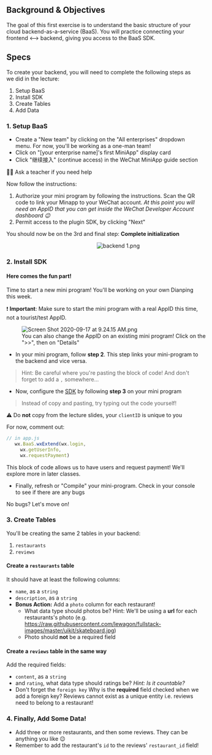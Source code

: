 ## Background & Objectives

The goal of this first exercise is to understand the basic structure of your cloud backend-as-a-service (BaaS). You will practice connecting your frontend <--> backend, giving you access to the BaaS SDK.

## Specs

To create your backend, you will need to complete the following steps as we did in the lecture:
1. Setup BaaS 
2. Install SDK
3. Create Tables
4. Add Data

### 1. Setup BaaS 

- Create a "New team" by clicking on the "All enterprises" dropdown menu. For now, you'll be working as a one-man team!
- Click on "[your enterprise name]'s first MiniApp" display card
- Click "继续接入" (continue access) in the WeChat MiniApp guide section

🙋‍♀️ Ask a teacher if you need help 

Now follow the instructions:
1. Authorize your mini program by following the instructions. Scan the QR code to link your Minapp to your WeChat account. 
*At this point you will need an AppID that you can get inside the WeChat Developer Account dashboard 😉*
2. Permit access to the plugin SDK, by clicking "Next"

You should now be on the 3rd and final step: **Complete initialization**
<figure style="width: 100%">
  <p align="center">
  <img alt="backend 1.png" src="https://wagon-rc3.s3.eu-west-1.amazonaws.com/esnNyXcFqX5YQfW3uK2AmRid" />
    </p>
</figure>

### 2. Install SDK

#### Here comes the fun part!

Time to start a new mini program! You'll be working on your own Dianping this week. 

❗ **Important**: Make sure to start the mini program with a real AppID this time, not a tourist/test AppID.

<figure style="width: 100%">
  <img alt="Screen Shot 2020-09-17 at 9.24.15 AM.png" src="https://wagon-rc3.s3.eu-west-1.amazonaws.com/iMT1c1JME6BZnLaPeyDsxiqx" />
<figcaption>You can also change the AppID on an existing mini program! Click on the ">>", then on "Details"
</figcaption>
</figure>

- In your mini program, follow **step 2**.  This step links your mini-program to the backend and vice versa. 
> Hint: Be careful where you're pasting the block of code! And don't forget to add a `,` somewhere... 

- Now, configure the [SDK](https://doc.minapp.com/js-sdk/wechat/) by following **step 3** on your mini program
> Instead of copy and pasting, try typing out the code yourself! 

⚠ Do **not** copy from the lecture slides, your `clientID` is unique to you

For now, comment out:
```js
// in app.js
   wx.BaaS.wxExtend(wx.login,
     wx.getUserInfo,
     wx.requestPayment)
```
This block of code allows us to have users and request payment! We'll explore more in later classes.

- Finally, refresh or "Compile" your mini-program. Check in your console to see if there are any bugs

No bugs? Let's move on!

### 3. Create Tables

You'll be creating the same 2 tables in your backend:
1. `restaurants` 
2. `reviews`

#### Create a `restaurants` table
 It should have at least the following columns:
 - `name`, as a `string`
 - `description`, as a `string`
 - **Bonus Action:** Add a `photo` column for each restaurant! 
   - What data type should photos be? Hint: We'll be using a **url** for each restaurants's photo (e.g. https://raw.githubusercontent.com/lewagon/fullstack-images/master/uikit/skateboard.jpg)
   - Photo should **not** be a required field

#### Create a `reviews` table in the same way
Add the required fields: 
- `content`, as a `string`
- and `rating`,  what data type should ratings be? 
*Hint: Is it countable?*
- Don't forget the `foreign key`
Why is the **required** field checked when we add a foreign key? Reviews cannot exist as a unique entity i.e. reviews need to belong to a restaurant!

### 4. Finally, Add Some Data!
- Add three or more restaurants, and then some reviews. They can be anything you like 😉
- Remember to add the restaurant's `id` to the reviews' `restaurant_id` field!

